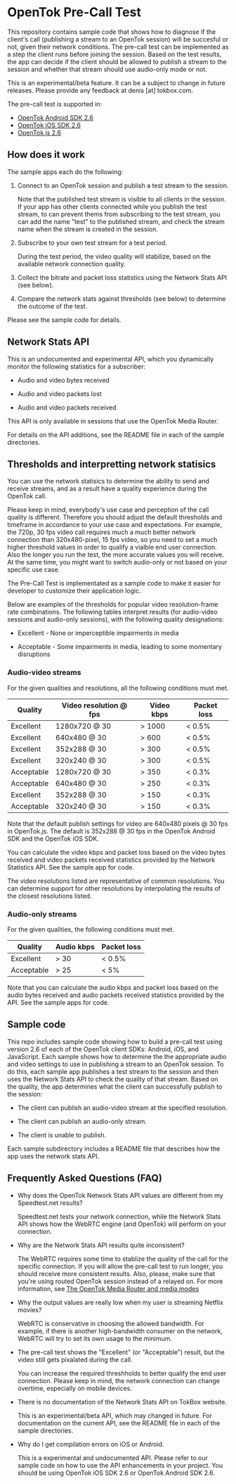 OpenTok Pre-Call Test
=====================

This repository contains sample code that shows how to diagnose if the client's call (publishing
a stream to an OpenTok session) will be succesful or not, given their network conditions. The
pre-call test can be implemented as a step the client runs before joining the session. Based on the
test results, the app can decide if the client should be allowed to publish a stream to the session
and whether that stream should use audio-only mode or not.

This is an experimental/beta feature. It can be a subject to change in future releases.
Please provide any feedback at denis [at] tokbox.com.

The pre-call test is supported in:

*  [OpenTok Android SDK 2.6](https://tokbox.com/developer/sdks/android/)
*  [OpenTok iOS SDK 2.6](https://tokbox.com/developer/sdks/ios/)
*  [OpenTok.js 2.6](https://tokbox.com/developer/sdks/js/)

## How does it work

The sample apps each do the following:

1. Connect to an OpenTok session and publish a test stream to the session.

   Note that the published test stream is visible to all clients in the session. If your
   app has other clients connected while you publish the test stream, to can prevent
   thems from subscribing to the test stream, you can add the name "test" to the
   published stream, and check the stream name when the stream is created in the session.

2. Subscribe to your own test stream for a test period.

   During the test period, the video quality will stabilize, based on the available network
   connection quality.

3. Collect the bitrate and packet loss statistics using the Network Stats API (see below).

4. Compare the network stats against thresholds (see below) to determine the outcome of the test.

Please see the sample code for details.

## Network Stats API

This is an undocumented and experimental API, which you dynamically monitor the following statistics for a subscriber:

* Audio and video bytes received 

* Audio and video packets lost

* Audio and video packets received

This API is only available in sessions that use the OpenTok Media Router.

For details on the API additions, see the README file in each of the sample directories.

## Thresholds and interpretting network statisics

You can use the network statisics to determine the ability to send and receive streams,
and as a result have a quality experience during the OpenTok call.

Please keep in mind, everybody's use case and perception of the call quality is different.
Therefore you should adjust the default thresholds and timeframe in accordance to your use case
and expectations. For example, the 720p, 30 fps video call requires much a much better network
connection than 320x480-pixel, 15 fps video, so you need to set a much higher threshold values
in order to qualify a vialble end user connection. Also the longer you run the test, the more
accurate values you will receive. At the same time, you might want to switch audio-only or not
based on your specific use case. 

The Pre-Call Test is implementated as a sample code to make it easier 
for developer to customize their application logic.

Below are examples of the thresholds for popular video resolution-frame rate combinations.
The following tables interpret results (for audio-video sessions and audio-only sessions),
with the following quality designations:

* Excellent - None or imperceptible impairments in media

* Acceptable - Some impairments in media, leading to some momentary disruptions

### Audio-video streams

For the given qualities and resolutions, all the following conditions must met.

| Quality    | Video resolution @ fps | Video kbps  | Packet loss |
| ---------- | ---------------------- | ----------- | ----------- |
| Excellent  | 1280x720 @ 30          | > 1000      | < 0.5%      |
| Excellent  | 640x480 @ 30           | > 600       | < 0.5%      |
| Excellent  | 352x288 @ 30           | > 300       | < 0.5%      |
| Excellent  | 320x240 @ 30           | > 300       | < 0.5%      |
| Acceptable | 1280x720 @ 30          | > 350       | < 0.3%      |
| Acceptable | 640x480 @ 30           | > 250       | < 0.3%      |
| Excellent  | 352x288 @ 30           | > 150       | < 0.3%      |
| Acceptable | 320x240 @ 30           | > 150       | < 0.3%      |

Note that the default publish settings for video are 640x480 pixels @ 30 fps in OpenTok.js.
The default is 352x288 @ 30 fps in the OpenTok Android SDK and the OpenTok iOS SDK.

You can calculate the video kbps and packet loss based on the video bytes received and
video packets received statistics provided by the Network Statistics API. See the sample app
for code.

The video resolutions listed are representative of common resolutions. You can determine support for
other resolutions by interpolating the results of the closest resolutions listed.

### Audio-only streams

For the given qualities, the following conditions must met.

| Quality    | Audio kbps | Packet loss |
| ---------- | ---------- | ----------- |
| Excellent  | > 30       | < 0.5%      |
| Acceptable | > 25       | < 5%        |

Note that you can calculate the audio kbps and packet loss based on the audio bytes received
and audio packets received statistics provided by the API. See the sample apps for code.

## Sample code

This repo includes sample code showing how to build a pre-call test using version 2.6 of each of
the OpenTok client SDKs: Android, iOS, and JavaScript. Each sample shows how to determine the
the appropriate audio and video settings to use in publishing a stream to an OpenTok session. To do
this, each sample app publishes a test stream to the session and then uses the Network Stats API to
check the quality of that stream. Based on the quality, the app determines what the client can
successfully publish to the session:

* The client can publish an audio-video stream at the specified resolution.

* The client can publish an audio-only stream.

* The client is unable to publish.

Each sample subdirectory includes a README file that describes how the app uses the network
stats API.

## Frequently Asked Questions (FAQ)

* Why does the OpenTok Network Stats API values are different from my Speedtest.net results?

  Speedtest.net tests your network connection, while the Network Stats API shows how
  the WebRTC engine (and OpenTok) will perform on your connection. 

* Why are the Network Stats API results quite inconsistent?

  The WebRTC requires some time to stablize the quality of the call for the specific
  connection. If you will allow the pre-call test to run longer, you should receive
  more consistent results. Also, please, make sure that you're using routed OpenTok session
  instead of a relayed on. For more information, see [The OpenTok Media Router and media
  modes](https://tokbox.com/developer/guides/create-session/#media-mode)

* Why the output values are really low when my user is streaming Netflix movies?

  WebRTC is conservative in choosing the allowed bandwidth. For example, 
  if there is another high-bandwidth consumer on the network, WebRTC will 
  try to set its own usage to the minimum.

* The pre-call test shows the "Excellent" (or "Acceptable") result, but the video still gets
  pixalated during the call.

  You can increase the required threshholds to better qualify the end user connection.
  Please keep in mind, the network connection can change overtime, especially on mobile devices.

* There is no documentation of the Network Stats API on TokBox website.

  This is an experimental/beta API, which may changed in future. For documentation on the current
  API, see the README file in each of the sample directories.

* Why do I get compilation errors on iOS or Android.

  This is a experimental and undocumented API. Please refer to our sample code on how to use
  the API enhancements in your project. You should be using OpenTok iOS SDK 2.6 or
  OpenTok Android SDK 2.6.
